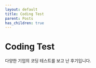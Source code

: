 ```yaml
---
layout: default
title: Coding Test
parent: Posts 
has_children: true
---
```


# Coding Test


다양한 기업의 코딩 테스트를 보고 난 후기입니다.
